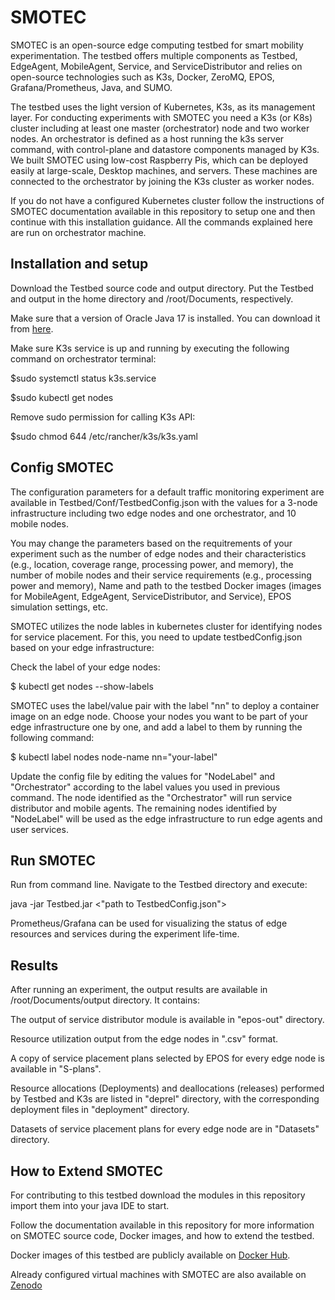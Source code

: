# SMOTEC
SMOTEC is an open-source edge computing testbed for smart mobility experimentation. The testbed offers multiple components as Testbed, EdgeAgent, MobileAgent, Service, and ServiceDistributor and relies on open-source technologies such as K3s, Docker, ZeroMQ, EPOS, Grafana/Prometheus, Java, and SUMO.

The testbed uses the light version of Kubernetes, K3s, as its management layer. For conducting experiments with SMOTEC you need a K3s (or K8s) cluster including at least one master (orchestrator) node and two worker nodes. An orchestrator is defined as a host running the k3s server command, with control-plane and datastore components managed by K3s. We built SMOTEC using low-cost Raspberry Pis, which can be deployed easily at large-scale, Desktop machines, and servers. These machines are connected to the orchestrator by joining the K3s cluster as worker nodes.

If you do not have a configured Kubernetes cluster follow the instructions of SMOTEC documentation available in this repository to setup one and then continue with this installation guidance. All the commands explained here are run on orchestrator machine.

## Installation and setup
Download the Testbed source code and output directory. Put the Testbed and output in the home directory and /root/Documents, respectively.

Make sure that a version of Oracle Java 17 is installed. You can download it from [here](https://www.oracle.com/java/technologies/javase/jdk17-archive-downloads.html).

Make sure K3s service is up and running by executing the following command on orchestrator terminal:

$sudo systemctl status k3s.service

$sudo kubectl get nodes

Remove sudo permission for calling K3s API:

$sudo chmod 644 /etc/rancher/k3s/k3s.yaml

## Config SMOTEC
The configuration parameters for a default traffic monitoring experiment are available in Testbed/Conf/TestbedConfig.json with the values for a 3-node infrastructure including two edge nodes and one orchestrator, and 10 mobile nodes.

You may change the parameters based on the requitrements of your experiment such as the number of edge nodes and their characteristics (e.g., location, coverage range, processing power, and memory), the number of mobile nodes and their service requirements (e.g., processing power and memory), Name and path to the testbed Docker images (images for MobileAgent, EdgeAgent, ServiceDistributor, and Service), EPOS simulation settings, etc.

SMOTEC utilizes the node lables in kubernetes cluster for identifying nodes for service placement. For this, you need to update testbedConfig.json based on your edge infrastructure:

Check the label of your edge nodes:

$ kubectl get nodes --show-labels

SMOTEC uses the label/value pair with the label "nn" to deploy a container image on an edge node. Choose your nodes you want to be part of your edge infrastructure one by one, and add a label to them by running the following command:

$ kubectl label nodes node-name nn="your-label"

Update the config file by editing the values for "NodeLabel" and "Orchestrator" according to the label values you used in previous command. The node identified as the "Orchestrator" will run service distributor and mobile agents. The remaining nodes identified by "NodeLabel" will be used as the edge infrastructure to run edge agents and user services.

## Run SMOTEC
Run from command line. Navigate to the Testbed directory and execute:

java -jar Testbed.jar <"path to TestbedConfig.json">

Prometheus/Grafana can be used for visualizing the status of edge resources and services during the experiment life-time.

## Results
After running an experiment, the output results are available in /root/Documents/output directory. It contains:

The output of service distributor module is available in "epos-out" directory.

Resource utilization output from the edge nodes in ".csv" format.

A copy of service placement plans selected by EPOS for every edge node is available in "S-plans".

Resource allocations (Deployments) and deallocations (releases) performed by Testbed and K3s are listed in "deprel" directory, with the corresponding deployment files in "deployment" directory.

Datasets of service placement plans for every edge node are in "Datasets" directory.

## How to Extend SMOTEC
For contributing to this testbed download the modules in this repository import them into your java IDE to start.

Follow the documentation available in this repository for more information on SMOTEC source code, Docker images, and how to extend the testbed.

Docker images of this testbed are publicly available on [Docker Hub](https://hub.docker.com/repository/docker/zeinabne/smotec/).

Already configured virtual machines with SMOTEC are also available on [Zenodo](https://doi.org/10.5281/zenodo.8167871)
